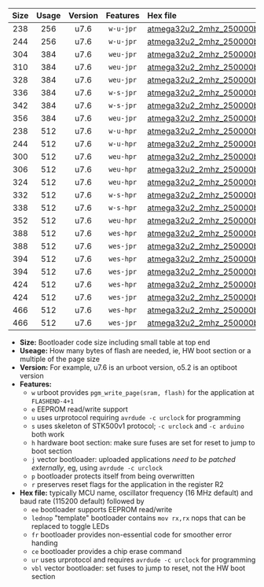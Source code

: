 |Size|Usage|Version|Features|Hex file|
|:-:|:-:|:-:|:-:|:--|
|238|256|u7.6|`w-u-jpr`|[atmega32u2_2mhz_250000bps_ur_vbl.hex](https://raw.githubusercontent.com/stefanrueger/urboot/main//atmega32u2_2mhz_250000bps_ur_vbl.hex)|
|244|256|u7.6|`w-u-jpr`|[atmega32u2_2mhz_250000bps_lednop_ur_vbl.hex](https://raw.githubusercontent.com/stefanrueger/urboot/main//atmega32u2_2mhz_250000bps_lednop_ur_vbl.hex)|
|304|384|u7.6|`weu-jpr`|[atmega32u2_2mhz_250000bps_ee_ur_vbl.hex](https://raw.githubusercontent.com/stefanrueger/urboot/main//atmega32u2_2mhz_250000bps_ee_ur_vbl.hex)|
|310|384|u7.6|`weu-jpr`|[atmega32u2_2mhz_250000bps_ee_lednop_ur_vbl.hex](https://raw.githubusercontent.com/stefanrueger/urboot/main//atmega32u2_2mhz_250000bps_ee_lednop_ur_vbl.hex)|
|328|384|u7.6|`weu-jpr`|[atmega32u2_2mhz_250000bps_ee_lednop_fr_ur_vbl.hex](https://raw.githubusercontent.com/stefanrueger/urboot/main//atmega32u2_2mhz_250000bps_ee_lednop_fr_ur_vbl.hex)|
|336|384|u7.6|`w-s-jpr`|[atmega32u2_2mhz_250000bps_vbl.hex](https://raw.githubusercontent.com/stefanrueger/urboot/main//atmega32u2_2mhz_250000bps_vbl.hex)|
|342|384|u7.6|`w-s-jpr`|[atmega32u2_2mhz_250000bps_lednop_vbl.hex](https://raw.githubusercontent.com/stefanrueger/urboot/main//atmega32u2_2mhz_250000bps_lednop_vbl.hex)|
|356|384|u7.6|`weu-jpr`|[atmega32u2_2mhz_250000bps_ee_lednop_fr_ce_ur_vbl.hex](https://raw.githubusercontent.com/stefanrueger/urboot/main//atmega32u2_2mhz_250000bps_ee_lednop_fr_ce_ur_vbl.hex)|
|238|512|u7.6|`w-u-hpr`|[atmega32u2_2mhz_250000bps_ur.hex](https://raw.githubusercontent.com/stefanrueger/urboot/main//atmega32u2_2mhz_250000bps_ur.hex)|
|244|512|u7.6|`w-u-hpr`|[atmega32u2_2mhz_250000bps_lednop_ur.hex](https://raw.githubusercontent.com/stefanrueger/urboot/main//atmega32u2_2mhz_250000bps_lednop_ur.hex)|
|300|512|u7.6|`weu-hpr`|[atmega32u2_2mhz_250000bps_ee_ur.hex](https://raw.githubusercontent.com/stefanrueger/urboot/main//atmega32u2_2mhz_250000bps_ee_ur.hex)|
|306|512|u7.6|`weu-hpr`|[atmega32u2_2mhz_250000bps_ee_lednop_ur.hex](https://raw.githubusercontent.com/stefanrueger/urboot/main//atmega32u2_2mhz_250000bps_ee_lednop_ur.hex)|
|324|512|u7.6|`weu-hpr`|[atmega32u2_2mhz_250000bps_ee_lednop_fr_ur.hex](https://raw.githubusercontent.com/stefanrueger/urboot/main//atmega32u2_2mhz_250000bps_ee_lednop_fr_ur.hex)|
|332|512|u7.6|`w-s-hpr`|[atmega32u2_2mhz_250000bps.hex](https://raw.githubusercontent.com/stefanrueger/urboot/main//atmega32u2_2mhz_250000bps.hex)|
|338|512|u7.6|`w-s-hpr`|[atmega32u2_2mhz_250000bps_lednop.hex](https://raw.githubusercontent.com/stefanrueger/urboot/main//atmega32u2_2mhz_250000bps_lednop.hex)|
|352|512|u7.6|`weu-hpr`|[atmega32u2_2mhz_250000bps_ee_lednop_fr_ce_ur.hex](https://raw.githubusercontent.com/stefanrueger/urboot/main//atmega32u2_2mhz_250000bps_ee_lednop_fr_ce_ur.hex)|
|388|512|u7.6|`wes-hpr`|[atmega32u2_2mhz_250000bps_ee.hex](https://raw.githubusercontent.com/stefanrueger/urboot/main//atmega32u2_2mhz_250000bps_ee.hex)|
|388|512|u7.6|`wes-jpr`|[atmega32u2_2mhz_250000bps_ee_vbl.hex](https://raw.githubusercontent.com/stefanrueger/urboot/main//atmega32u2_2mhz_250000bps_ee_vbl.hex)|
|394|512|u7.6|`wes-hpr`|[atmega32u2_2mhz_250000bps_ee_lednop.hex](https://raw.githubusercontent.com/stefanrueger/urboot/main//atmega32u2_2mhz_250000bps_ee_lednop.hex)|
|394|512|u7.6|`wes-jpr`|[atmega32u2_2mhz_250000bps_ee_lednop_vbl.hex](https://raw.githubusercontent.com/stefanrueger/urboot/main//atmega32u2_2mhz_250000bps_ee_lednop_vbl.hex)|
|424|512|u7.6|`wes-hpr`|[atmega32u2_2mhz_250000bps_ee_lednop_fr.hex](https://raw.githubusercontent.com/stefanrueger/urboot/main//atmega32u2_2mhz_250000bps_ee_lednop_fr.hex)|
|424|512|u7.6|`wes-jpr`|[atmega32u2_2mhz_250000bps_ee_lednop_fr_vbl.hex](https://raw.githubusercontent.com/stefanrueger/urboot/main//atmega32u2_2mhz_250000bps_ee_lednop_fr_vbl.hex)|
|466|512|u7.6|`wes-hpr`|[atmega32u2_2mhz_250000bps_ee_lednop_fr_ce.hex](https://raw.githubusercontent.com/stefanrueger/urboot/main//atmega32u2_2mhz_250000bps_ee_lednop_fr_ce.hex)|
|466|512|u7.6|`wes-jpr`|[atmega32u2_2mhz_250000bps_ee_lednop_fr_ce_vbl.hex](https://raw.githubusercontent.com/stefanrueger/urboot/main//atmega32u2_2mhz_250000bps_ee_lednop_fr_ce_vbl.hex)|

- **Size:** Bootloader code size including small table at top end
- **Useage:** How many bytes of flash are needed, ie, HW boot section or a multiple of the page size
- **Version:** For example, u7.6 is an urboot version, o5.2 is an optiboot version
- **Features:**
  + `w` urboot provides `pgm_write_page(sram, flash)` for the application at `FLASHEND-4+1`
  + `e` EEPROM read/write support
  + `u` uses urprotocol requiring `avrdude -c urclock` for programming
  + `s` uses skeleton of STK500v1 protocol; `-c urclock` and `-c arduino` both work
  + `h` hardware boot section: make sure fuses are set for reset to jump to boot section
  + `j` vector bootloader: uploaded applications *need to be patched externally*, eg, using `avrdude -c urclock`
  + `p` bootloader protects itself from being overwritten
  + `r` preserves reset flags for the application in the register R2
- **Hex file:** typically MCU name, oscillator frequency (16 MHz default) and baud rate (115200 default) followed by
  + `ee` bootloader supports EEPROM read/write
  + `lednop` "template" bootloader contains `mov rx,rx` nops that can be replaced to toggle LEDs
  + `fr` bootloader provides non-essential code for smoother error handing
  + `ce` bootloader provides a chip erase command
  + `ur` uses urprotocol and requires `avrdude -c urclock` for programming
  + `vbl` vector bootloader: set fuses to jump to reset, not the HW boot section
